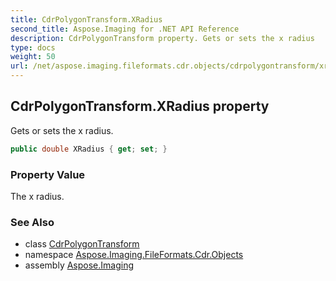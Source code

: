 ```yaml
---
title: CdrPolygonTransform.XRadius
second_title: Aspose.Imaging for .NET API Reference
description: CdrPolygonTransform property. Gets or sets the x radius
type: docs
weight: 50
url: /net/aspose.imaging.fileformats.cdr.objects/cdrpolygontransform/xradius/
---
```

## CdrPolygonTransform.XRadius property

Gets or sets the x radius.

```csharp
public double XRadius { get; set; }
```

### Property Value

The x radius.

### See Also

* class [CdrPolygonTransform](../)
* namespace [Aspose.Imaging.FileFormats.Cdr.Objects](../../cdrpolygontransform/)
* assembly [Aspose.Imaging](../../../)


